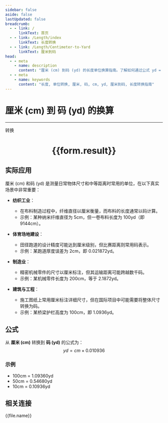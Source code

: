```yaml
---
sidebar: false
aside: false
lastUpdated: false
breadcrumb:
  - - link: /
      linkText: 首页
  - - link: /Length/index
      linkText: 长度转换
  - - link: /Length/Centimeter-to-Yard
      linkText: 厘米到码
head:
  - - meta
    - name: description
      content: "厘米 (cm) 到码 (yd) 的长度单位换算指南。了解如何通过公式 yd = cm × 0.010936 转换为码。"
  - - meta
    - name: keywords
      content: "长度, 单位转换, 厘米, 码, cm, yd, 厘米到码, 长度转换指南"
---
```

# 厘米 (cm) 到 码 (yd) 的换算
---
<script setup>
import { onMounted, reactive, inject, ref } from 'vue'
import { NButton, NForm, NFormItem, NInput, NInputNumber, NSelect, NCard, useMessage,NGrid ,NGi } from 'naive-ui'
import { defineClientComponent } from 'vitepress'
import { Length } from '../../files';

const convert = inject('convert')

const form = reactive({
  number: null,
  result: '',
})

const convertHandler = () => {
  if (form.number !== null && !isNaN(form.number)) {
    const convertedValue = parseFloat(form.number) * 0.010936
    form.result = `${form.number}cm = ${convertedValue.toFixed(5)}yd`
  } else {
    form.result = '请输入有效的数值。'
  }
}
</script>

<n-form size="large" :model="form">
  <n-form-item label="厘米 (cm)">
    <n-input-number v-model:value="form.number" placeholder="输入厘米" style="width: 100%" />
  </n-form-item>
  <n-form-item>
    <n-button type="primary" @click="convertHandler" block>转换</n-button>
  </n-form-item>
</n-form>

<n-card  embedded :bordered="false" hoverable>
  <div  style="text-align:center">
    <h1>{{form.result}}</h1>
  </div>
</n-card>

## 实际应用

厘米 (cm) 和码 (yd) 是测量日常物体尺寸和中等距离时常用的单位，在以下真实场景中非常重要：

- **纺织工业**：
  - 在布料制造过程中，纤维直径以厘米衡量，而布料的长度通常以码计算。
  - 示例：某种纳米纤维直径为 5cm，但一卷布料长度为 100yd（即 9144cm）。

- **体育场地建设**：
  - 田径跑道的设计精度可能达到厘米级别，但比赛距离则常用码表示。
  - 示例：某跑道厚度误差为 2cm，即 0.021872yd。

- **制造业**：
  - 精密机械零件的尺寸以厘米标注，但其运输距离可能跨越数千码。
  - 示例：某机械零件长度为 200cm，等于 2.1872yd。

- **建筑与工程**：
  - 施工图纸上常用厘米标注详细尺寸，但在国际项目中可能需要将整体尺寸转换为码。
  - 示例：某桥梁护栏高度为 100cm，即 1.0936yd。

## 公式

从 **厘米 (cm)** 转换到 **码 (yd)** 的公式为：
$$ yd = cm \times 0.010936 $$

### 示例
- 100cm = 1.09360yd
- 50cm = 0.54680yd
- 10cm = 0.10936yd

## 相关连接
<n-grid x-gap="12" :cols="4">
  <n-gi v-for="(file, index) in Length" :key="index">
    <n-button
      text
      tag="a"
      :href="file.path"
      type="primary"
    >
      {{file.name}}
    </n-button>
  </n-gi>
</n-grid>